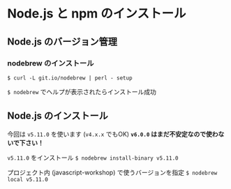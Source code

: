 # Node.js と npm のインストール
## Node.js のバージョン管理
### nodebrew のインストール
`$ curl -L git.io/nodebrew | perl - setup`

`$ nodebrew` でヘルプが表示されたらインストール成功

## Node.js のインストール
今回は `v5.11.0` を使います (`v4.x.x` でもOK)
**`v6.0.0` はまだ不安定なので使わないで下さい！**

`v5.11.0` をインストール
`$ nodebrew install-binary v5.11.0`

プロジェクト内 (javascript-workshop) で使うバージョンを指定
`$ nodebrew local v5.11.0`
